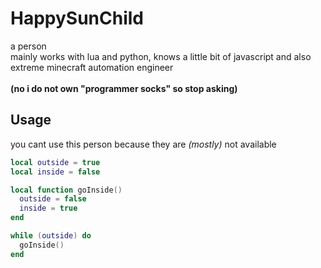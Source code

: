 # HappySunChild
a person <br/>
mainly works with lua and python, knows a little bit of javascript and also extreme minecraft automation engineer <br/><br/>
**(no i do not own "programmer socks" so stop asking)**

## Usage
you cant use this person because they are *(mostly)* not available

```lua
local outside = true
local inside = false

local function goInside()
  outside = false
  inside = true
end

while (outside) do
  goInside()
end
```
